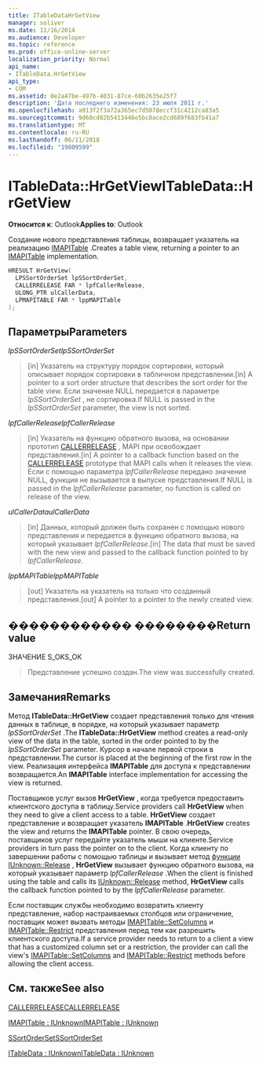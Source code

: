 ```yaml
---
title: ITableDataHrGetView
manager: soliver
ms.date: 11/16/2014
ms.audience: Developer
ms.topic: reference
ms.prod: office-online-server
localization_priority: Normal
api_name:
- ITableData.HrGetView
api_type:
- COM
ms.assetid: 0e2a47be-497b-4031-87ce-60b2635e25f7
description: 'Дата последнего изменения: 23 июля 2011 г.'
ms.openlocfilehash: a913f2f3a72a365ec7d5078eccf31c4212ca83a5
ms.sourcegitcommit: 9d60cd82b5413446e5bc8ace2cd689f683fb41a7
ms.translationtype: MT
ms.contentlocale: ru-RU
ms.lasthandoff: 06/11/2018
ms.locfileid: "19809599"
---
```

# <a name="itabledatahrgetview"></a><span data-ttu-id="2a851-103">ITableData::HrGetView</span><span class="sxs-lookup"><span data-stu-id="2a851-103">ITableData::HrGetView</span></span>

  
  
<span data-ttu-id="2a851-104">**Относится к**: Outlook</span><span class="sxs-lookup"><span data-stu-id="2a851-104">**Applies to**: Outlook</span></span> 
  
<span data-ttu-id="2a851-105">Создание нового представления таблицы, возвращает указатель на реализацию [IMAPITable](imapitableiunknown.md) .</span><span class="sxs-lookup"><span data-stu-id="2a851-105">Creates a table view, returning a pointer to an [IMAPITable](imapitableiunknown.md) implementation.</span></span> 
  
```cpp
HRESULT HrGetView(
  LPSSortOrderSet lpSSortOrderSet,
  CALLERRELEASE FAR * lpfCallerRelease,
  ULONG_PTR ulCallerData,
  LPMAPITABLE FAR * lppMAPITable
);
```

## <a name="parameters"></a><span data-ttu-id="2a851-106">Параметры</span><span class="sxs-lookup"><span data-stu-id="2a851-106">Parameters</span></span>

 <span data-ttu-id="2a851-107">_lpSSortOrderSet_</span><span class="sxs-lookup"><span data-stu-id="2a851-107">_lpSSortOrderSet_</span></span>
  
> <span data-ttu-id="2a851-108">[in] Указатель на структуру порядок сортировки, который описывает порядок сортировки в табличном представлении.</span><span class="sxs-lookup"><span data-stu-id="2a851-108">[in] A pointer to a sort order structure that describes the sort order for the table view.</span></span> <span data-ttu-id="2a851-109">Если значение NULL передается в параметре _lpSSortOrderSet_ , не сортировка.</span><span class="sxs-lookup"><span data-stu-id="2a851-109">If NULL is passed in the  _lpSSortOrderSet_ parameter, the view is not sorted.</span></span> 
    
 <span data-ttu-id="2a851-110">_lpfCallerRelease_</span><span class="sxs-lookup"><span data-stu-id="2a851-110">_lpfCallerRelease_</span></span>
  
> <span data-ttu-id="2a851-111">[in] Указатель на функцию обратного вызова, на основании прототип [CALLERRELEASE](callerrelease.md) , MAPI при освобождает представления.</span><span class="sxs-lookup"><span data-stu-id="2a851-111">[in] A pointer to a callback function based on the [CALLERRELEASE](callerrelease.md) prototype that MAPI calls when it releases the view.</span></span> <span data-ttu-id="2a851-112">Если с помощью параметра _lpfCallerRelease_ передано значение NULL, функция не вызывается в выпуске представления.</span><span class="sxs-lookup"><span data-stu-id="2a851-112">If NULL is passed in the  _lpfCallerRelease_ parameter, no function is called on release of the view.</span></span> 
    
 <span data-ttu-id="2a851-113">_ulCallerData_</span><span class="sxs-lookup"><span data-stu-id="2a851-113">_ulCallerData_</span></span>
  
> <span data-ttu-id="2a851-114">[in] Данных, который должен быть сохранен с помощью нового представления и передается в функцию обратного вызова, на который указывает _lpfCallerRelease_.</span><span class="sxs-lookup"><span data-stu-id="2a851-114">[in] The data that must be saved with the new view and passed to the callback function pointed to by  _lpfCallerRelease_.</span></span>
    
 <span data-ttu-id="2a851-115">_lppMAPITable_</span><span class="sxs-lookup"><span data-stu-id="2a851-115">_lppMAPITable_</span></span>
  
> <span data-ttu-id="2a851-116">[out] Указатель на указатель на только что созданный представления.</span><span class="sxs-lookup"><span data-stu-id="2a851-116">[out] A pointer to a pointer to the newly created view.</span></span>
    
## <a name="return-value"></a><span data-ttu-id="2a851-117">������������ ��������</span><span class="sxs-lookup"><span data-stu-id="2a851-117">Return value</span></span>

<span data-ttu-id="2a851-118">ЗНАЧЕНИЕ S_OK</span><span class="sxs-lookup"><span data-stu-id="2a851-118">S_OK</span></span> 
  
> <span data-ttu-id="2a851-119">Представление успешно создан.</span><span class="sxs-lookup"><span data-stu-id="2a851-119">The view was successfully created.</span></span>
    
## <a name="remarks"></a><span data-ttu-id="2a851-120">Замечания</span><span class="sxs-lookup"><span data-stu-id="2a851-120">Remarks</span></span>

<span data-ttu-id="2a851-121">Метод **ITableData::HrGetView** создает представления только для чтения данных в таблице, в порядке, на который указывает параметр _lpSSortOrderSet_ .</span><span class="sxs-lookup"><span data-stu-id="2a851-121">The **ITableData::HrGetView** method creates a read-only view of the data in the table, sorted in the order pointed to by the  _lpSSortOrderSet_ parameter.</span></span> <span data-ttu-id="2a851-122">Курсор в начале первой строки в представлении.</span><span class="sxs-lookup"><span data-stu-id="2a851-122">The cursor is placed at the beginning of the first row in the view.</span></span> <span data-ttu-id="2a851-123">Реализация интерфейса **IMAPITable** для доступа к представлении возвращается.</span><span class="sxs-lookup"><span data-stu-id="2a851-123">An **IMAPITable** interface implementation for accessing the view is returned.</span></span> 
  
<span data-ttu-id="2a851-124">Поставщиков услуг вызов **HrGetView** , когда требуется предоставить клиентского доступа в таблицу.</span><span class="sxs-lookup"><span data-stu-id="2a851-124">Service providers call **HrGetView** when they need to give a client access to a table.</span></span> <span data-ttu-id="2a851-125">**HrGetView** создает представление и возвращает указатель **IMAPITable** .</span><span class="sxs-lookup"><span data-stu-id="2a851-125">**HrGetView** creates the view and returns the **IMAPITable** pointer.</span></span> <span data-ttu-id="2a851-126">В свою очередь, поставщиков услуг передайте указатель мыши на клиенте.</span><span class="sxs-lookup"><span data-stu-id="2a851-126">Service providers in turn pass the pointer on to the client.</span></span> <span data-ttu-id="2a851-127">Когда клиенту по завершении работы с помощью таблицы и вызывает метод [функции IUnknown::Release](http://msdn.microsoft.com/library/4b494c6f-f0ee-4c35-ae45-ed956f40dc7a%28Office.15%29.aspx) , **HrGetView** вызывает функцию обратного вызова, на который указывает параметр _lpfCallerRelease_ .</span><span class="sxs-lookup"><span data-stu-id="2a851-127">When the client is finished using the table and calls its [IUnknown::Release](http://msdn.microsoft.com/library/4b494c6f-f0ee-4c35-ae45-ed956f40dc7a%28Office.15%29.aspx) method, **HrGetView** calls the callback function pointed to by the  _lpfCallerRelease_ parameter.</span></span> 
  
<span data-ttu-id="2a851-128">Если поставщик службы необходимо возвратить клиенту представление, набор настраиваемых столбцов или ограничение, поставщик может вызвать методы [IMAPITable::SetColumns](imapitable-setcolumns.md) и [IMAPITable::Restrict](imapitable-restrict.md) представления перед тем как разрешить клиентского доступа.</span><span class="sxs-lookup"><span data-stu-id="2a851-128">If a service provider needs to return to a client a view that has a customized column set or a restriction, the provider can call the view's [IMAPITable::SetColumns](imapitable-setcolumns.md) and [IMAPITable::Restrict](imapitable-restrict.md) methods before allowing the client access.</span></span> 
  
## <a name="see-also"></a><span data-ttu-id="2a851-129">См. также</span><span class="sxs-lookup"><span data-stu-id="2a851-129">See also</span></span>



[<span data-ttu-id="2a851-130">CALLERRELEASE</span><span class="sxs-lookup"><span data-stu-id="2a851-130">CALLERRELEASE</span></span>](callerrelease.md)
  
[<span data-ttu-id="2a851-131">IMAPITable : IUnknown</span><span class="sxs-lookup"><span data-stu-id="2a851-131">IMAPITable : IUnknown</span></span>](imapitableiunknown.md)
  
[<span data-ttu-id="2a851-132">SSortOrderSet</span><span class="sxs-lookup"><span data-stu-id="2a851-132">SSortOrderSet</span></span>](ssortorderset.md)
  
[<span data-ttu-id="2a851-133">ITableData : IUnknown</span><span class="sxs-lookup"><span data-stu-id="2a851-133">ITableData : IUnknown</span></span>](itabledataiunknown.md)

